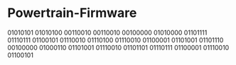 # Powertrain-Firmware
01010101 01010100 00110010 00110010 00100000 01010000 01101111 01110111 01100101 01110010 01110100 01110010 01100001 01101001 01101110 00100000 01000110 01101001 01110010 01101101 01110111 01100001 01110010 01100101

